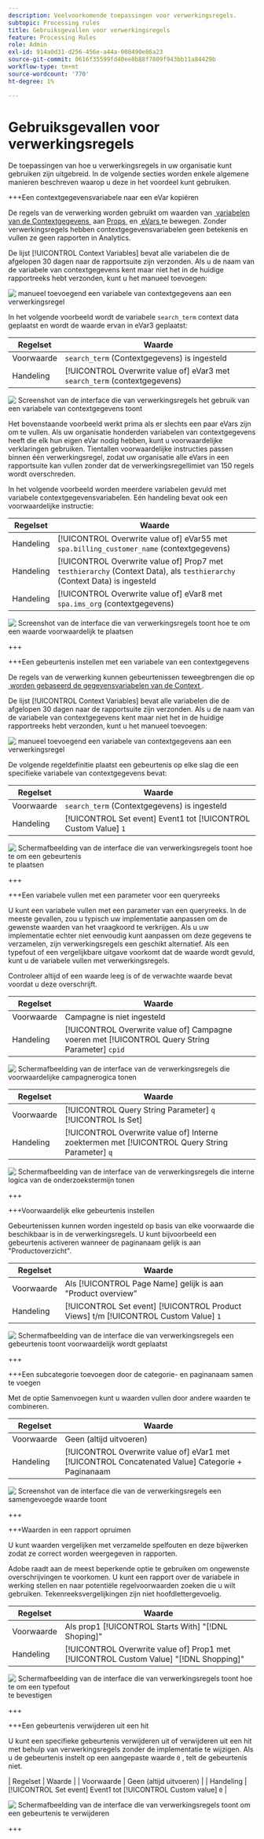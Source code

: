 ```yaml
---
description: Veelvoorkomende toepassingen voor verwerkingsregels.
subtopic: Processing rules
title: Gebruiksgevallen voor verwerkingsregels
feature: Processing Rules
role: Admin
exl-id: 914a0d31-d256-456e-a44a-008490e86a23
source-git-commit: 0616f35599fd40ee8b88f7809f943bb11a84429b
workflow-type: tm+mt
source-wordcount: '770'
ht-degree: 1%

---
```


# Gebruiksgevallen voor verwerkingsregels

De toepassingen van hoe u verwerkingsregels in uw organisatie kunt gebruiken zijn uitgebreid. In de volgende secties worden enkele algemene manieren beschreven waarop u deze in het voordeel kunt gebruiken.

+++Een contextgegevensvariabele naar een eVar kopiëren

De regels van de verwerking worden gebruikt om waarden van [&#x200B; variabelen van de Contextgegevens &#x200B;](/help/implement/vars/page-vars/contextdata.md) aan [&#x200B; Props &#x200B;](/help/components/dimensions/prop.md) en [&#x200B; eVars &#x200B;](/help/components/dimensions/evar.md) te bewegen. Zonder verwerkingsregels hebben contextgegevensvariabelen geen betekenis en vullen ze geen rapporten in Analytics.

De lijst [!UICONTROL Context Variables] bevat alle variabelen die de afgelopen 30 dagen naar de rapportsuite zijn verzonden. Als u de naam van de variabele van contextgegevens kent maar niet het in de huidige rapportreeks hebt verzonden, kunt u het manueel toevoegen:

![&#x200B; manueel toevoegend een variabele van contextgegevens aan een verwerkingsregel &#x200B;](assets/add-context-variable.png)

In het volgende voorbeeld wordt de variabele `search_term` context data geplaatst en wordt de waarde ervan in eVar3 geplaatst:

| Regelset | Waarde |
| --- | --- |
| Voorwaarde | `search_term` (Contextgegevens) is ingesteld |
| Handeling | [!UICONTROL Overwrite value of] eVar3 met `search_term` (contextgegevens) |

![&#x200B; Screenshot van de interface die van verwerkingsregels het gebruik van een variabele van contextgegevens toont &#x200B;](assets/set-context-data.png)

Het bovenstaande voorbeeld werkt prima als er slechts een paar eVars zijn om te vullen. Als uw organisatie honderden variabelen van contextgegevens heeft die elk hun eigen eVar nodig hebben, kunt u voorwaardelijke verklaringen gebruiken. Tientallen voorwaardelijke instructies passen binnen één verwerkingsregel, zodat uw organisatie alle eVars in een rapportsuite kan vullen zonder dat de verwerkingsregellimiet van 150 regels wordt overschreden.

In het volgende voorbeeld worden meerdere variabelen gevuld met variabele contextgegevensvariabelen. Eén handeling bevat ook een voorwaardelijke instructie:

| Regelset | Waarde |
| --- | --- |
| Handeling | [!UICONTROL Overwrite value of] eVar55 met `spa.billing_customer_name` (contextgegevens) |
| Handeling | [!UICONTROL Overwrite value of] Prop7 met `testhierarchy` (Context Data), als `testhierarchy` (Context Data) is ingesteld |
| Handeling | [!UICONTROL Overwrite value of] eVar8 met `spa.ims_org` (contextgegevens) |

![&#x200B; Screenshot van de interface die van verwerkingsregels toont hoe te om een waarde voorwaardelijk te plaatsen &#x200B;](assets/add-conditional.png)

+++

+++Een gebeurtenis instellen met een variabele van een contextgegevens

De regels van de verwerking kunnen gebeurtenissen teweegbrengen die op [&#x200B; worden gebaseerd de gegevensvariabelen van de Context &#x200B;](/help/implement/vars/page-vars/contextdata.md).

De lijst [!UICONTROL Context Variables] bevat alle variabelen die de afgelopen 30 dagen naar de rapportsuite zijn verzonden. Als u de naam van de variabele van contextgegevens kent maar niet het in de huidige rapportreeks hebt verzonden, kunt u het manueel toevoegen:

![&#x200B; manueel toevoegend een variabele van contextgegevens aan een verwerkingsregel &#x200B;](assets/add-context-variable.png)

De volgende regeldefinitie plaatst een gebeurtenis op elke slag die een specifieke variabele van contextgegevens bevat:

| Regelset | Waarde |
| --- | --- |
| Voorwaarde | `search_term` (Contextgegevens) is ingesteld |
| Handeling | [!UICONTROL Set event] Event1 tot [!UICONTROL Custom Value] `1` |

![&#x200B; Schermafbeelding van de interface die van verwerkingsregels toont hoe te om een gebeurtenis &#x200B;](assets/processing_rule_set_event.png) te plaatsen

+++

+++Een variabele vullen met een parameter voor een queryreeks

U kunt een variabele vullen met een parameter van een queryreeks. In de meeste gevallen, zou u typisch uw implementatie aanpassen om de gewenste waarden van het vraagkoord te verkrijgen. Als u uw implementatie echter niet eenvoudig kunt aanpassen om deze gegevens te verzamelen, zijn verwerkingsregels een geschikt alternatief. Als een typefout of een vergelijkbare uitgave voorkomt dat de waarde wordt gevuld, kunt u de variabele vullen met verwerkingsregels.

Controleer altijd of een waarde leeg is of de verwachte waarde bevat voordat u deze overschrijft.

| Regelset | Waarde |
| --- | --- |
| Voorwaarde | Campagne is niet ingesteld |
| Handeling | [!UICONTROL Overwrite value of] Campagne voeren met [!UICONTROL Query String Parameter] `cpid` |

![&#x200B; Schermafbeelding van de interface van de verwerkingsregels die voorwaardelijke campagnerogica tonen &#x200B;](assets/set-campaign-conditionally.png)

| Regelset | Waarde |
| --- | --- |
| Voorwaarde | [!UICONTROL Query String Parameter] `q` [!UICONTROL Is Set] |
| Handeling | [!UICONTROL Overwrite value of] Interne zoektermen met [!UICONTROL Query String Parameter] `q` |

![&#x200B; Schermafbeelding van de interface van de verwerkingsregels die interne logica van de onderzoekstermijn tonen &#x200B;](assets/populate-internal-search-terms.png)

+++

+++Voorwaardelijk elke gebeurtenis instellen

Gebeurtenissen kunnen worden ingesteld op basis van elke voorwaarde die beschikbaar is in de verwerkingsregels. U kunt bijvoorbeeld een gebeurtenis activeren wanneer de paginanaam gelijk is aan &quot;Productoverzicht&quot;.

| Regelset | Waarde |
| --- | --- |
| Voorwaarde | Als [!UICONTROL Page Name] gelijk is aan &quot;Product overview&quot; |
| Handeling | [!UICONTROL Set event] [!UICONTROL Product Views] t/m [!UICONTROL Custom Value] `1` |

![&#x200B; Schermafbeelding van de interface die van verwerkingsregels een gebeurtenis toont voorwaardelijk wordt geplaatst &#x200B;](assets/set-product-view-event.png)

+++

+++Een subcategorie toevoegen door de categorie- en paginanaam samen te voegen

Met de optie Samenvoegen kunt u waarden vullen door andere waarden te combineren.

| Regelset | Waarde |
| --- | --- |
| Voorwaarde | Geen (altijd uitvoeren) |
| Handeling | [!UICONTROL Overwrite value of] eVar1 met [!UICONTROL Concatenated Value] Categorie + Paginanaam |

![&#x200B; Screenshot van de interface die van de verwerkingsregels een samengevoegde waarde toont &#x200B;](assets/add-subcategory-using-concat.png)

+++

+++Waarden in een rapport opruimen

U kunt waarden vergelijken met verzamelde spelfouten en deze bijwerken zodat ze correct worden weergegeven in rapporten.

Adobe raadt aan de meest beperkende optie te gebruiken om ongewenste overschrijvingen te voorkomen. U kunt een rapport over de variabele in werking stellen en naar potentiële regelvoorwaarden zoeken die u wilt gebruiken. Tekenreeksvergelijkingen zijn niet hoofdlettergevoelig.

| Regelset | Waarde |
| --- | --- |
| Voorwaarde | Als prop1 [!UICONTROL Starts With] &quot;[!DNL Shoping]&quot; |
| Handeling | [!UICONTROL Overwrite value of] Prop1 met [!UICONTROL Custom Value] &quot;[!DNL Shopping]&quot; |

![&#x200B; Schermafbeelding van de interface die van verwerkingsregels toont hoe te om een typefout &#x200B;](assets/clean-up-values-in-report.png) te bevestigen

+++

+++Een gebeurtenis verwijderen uit een hit

U kunt een specifieke gebeurtenis verwijderen uit of verwijderen uit een hit met behulp van verwerkingsregels zonder de implementatie te wijzigen. Als u de gebeurtenis instelt op een aangepaste waarde `0` , telt de gebeurtenis niet.

| Regelset | Waarde |
| Voorwaarde | Geen (altijd uitvoeren) |
| Handeling | [!UICONTROL Set event] Event1 tot [!UICONTROL Custom value] `0` |

![&#x200B; Schermafbeelding van de interface die van verwerkingsregels toont om een gebeurtenis te verwijderen &#x200B;](assets/remove_event.png)

+++
